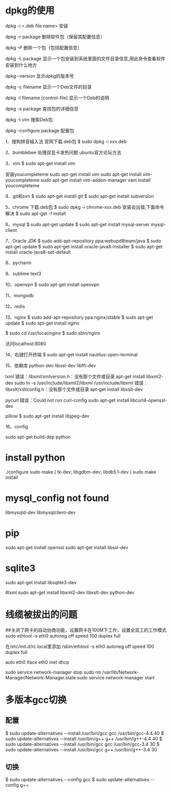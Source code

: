 dpkg的使用
=========

dpkg -i <.deb file name>  安装

dpkg -r package  删除软件包（保留其配置信息）

dpkg -P  删除一个包（包括配置信息）

dpkg -L package  显示一个包安装到系统里面的文件目录信息,用此命令查看软件安装到什么地方

dpkg –version  显示dpkg的版本号

dpkg -c filename  显示一个Deb文件的目录

dpkg -I filename [control-file]  显示一个Deb的说明

dpkg -s package  查找包的详细信息

dpkg -I vim  搜索Deb包

dpkg –configure package     配置包


1、搜狗拼音输入法
官网下载.deb包
$ sudo dpkg -i xxx.deb

2、bumblebee
处理双显卡发热问题
ubuntu官方论坛方法

3、vim
$ sudo apt-get install vim

安装youcompleteme
sudo apt-get install vim
sudo apt-get install vim-youcompleteme
sudo apt-get install vim-addon-manager
vam install youcompleteme

4、git和svn
$ sudo apt-get install git
$ sudo apt-get install subversion

5、chrome
下载.deb包
$ sudo dpkg -i chrome-xxx.deb
安装会出错,下面命令解决
$ sudo apt-get -f install

6、mysql
$ sudo apt-get update
$ sudo apt-get install mysql-server mysql-client

7、Oracle JDK
$ sudo add-apt-repository ppa:webupd8team/java
$ sudo apt-get update
$ sudo apt-get install oracle-java8-installer
$ sudo apt-get install oracle-java8-set-default

8、pycharm


9、sublime text3


10、openvpn
$ sudo apt-get install openvpn


11、mongodb


12、redis


13、nginx
$ sudo add-apt-repository ppa:nginx/stable
$ sudo apt-get update
$ sudo apt-get install nginx

$ sudo cd /usr/local/nginx
$ sudo sbin/nginx

访问localhost:8080


14、右键打开终端
$ sudo apt-get install nautilus-open-terminal


15、依赖库
python-dev
libssl-dev
libffi-dev

lxml
错误：libxml/xmlversion.h：没有那个文件或目录
apt-get install libxml2-dev
sudo ln -s /usr/include/libxml2/libxml   /usr/include/libxml
错误：libxslt/xsltconfig.h：没有那个文件或目录
apt-get install libxslt-dev

pycurl
错误：Could not run curl-config
sudo apt-get install libcurl4-openssl-dev

pillow
$ sudo apt-get install libjpeg-dev

16、config

sudo apt-get build-dep python

# install python
./configure
sudo make
(
tk-dev; libgdbm-dev; libdb5.1-dev 
)
sudo make install

# mysql_config not found
libmysqld-dev
libmysqlclient-dev

# pip
sudo apt-get install openssl
sudo apt-get install libssl-dev

# sqlite3
sudo apt-get install libsqlite3-dev

#lxml
sudo apt-get install libxml2-dev libxslt-dev python-dev

# 线缆被拔出的问题
##关闭了网卡的自动协商功能，设置网卡在100M下工作，设置全双工的工作模式
sudo ethtool -s eth0 autoneg off speed 100 duplex full

在/etc/init.d/rc.local里添加
/sbin/ethtool -s eth0 autoneg off speed 100 duplex full

auto eth0
iface eth0 inet dhcp

sudo service network-manager stop
sudo rm /var/lib/Network-Manager/Network-Manager.state
sudo service network-manager start

# 多版本gcc切换
## 配置
$ sudo update-alternatives --install /usr/bin/gcc gcc /usr/bin/gcc-4.4 40
$ sudo update-alternatives --install /usr/bin/g++ g++ /usr/bin/g++-4.4 40
$ sudo update-alternatives --install /usr/bin/gcc gcc /usr/bin/gcc-3.4 30
$ sudo update-alternatives --install /usr/bin/gcc g++ /usr/bin/g++-3.4 30
## 切换
$ sudo update-alternatives --config gcc
$ sudo update-alternatives --config g++

